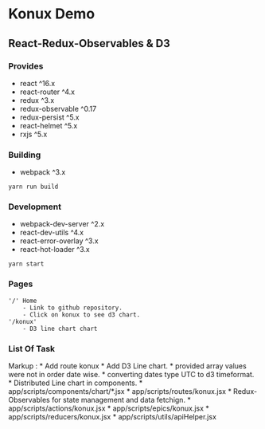 # Konux Demo 
## React-Redux-Observables & D3

### Provides
- react ^16.x
- react-router ^4.x
- redux ^3.x
- redux-observable ^0.17
- redux-persist ^5.x
- react-helmet ^5.x
- rxjs ^5.x

### Building
- webpack ^3.x

`yarn run build`

### Development
- webpack-dev-server ^2.x
- react-dev-utils ^4.x
- react-error-overlay ^3.x
- react-hot-loader ^3.x

`yarn start`

### Pages
    '/' Home
        - Link to github repository.
        - Click on konux to see d3 chart.
    '/konux' 
        - D3 line chart chart
        
### List Of Task
Markup  :   * Add route konux
                * Add D3 Line chart.
                * provided array values were not in order date wise. 
                * converting dates type UTC to d3 timeformat. 
                * Distributed Line chart in components. 
            * app/scripts/components/chart/*.jsx
                * app/scripts/routes/konux.jsx
            * Redux-Observables for state management and data fetchign. 
                * app/scripts/actions/konux.jsx
                * app/scripts/epics/konux.jsx
                * app/scripts/reducers/konux.jsx
                * app/scripts/utils/apiHelper.jsx

